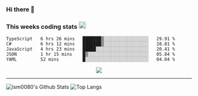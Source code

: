 ### Hi there 👋

<!--START_SECTION:giphy-->
<!--END_SECTION:giphy-->

### This weeks coding stats <img src="https://media1.giphy.com/media/LmNwrBhejkK9EFP504/giphy.gif?cid=ecf05e4723nsktnyyj53u162g7cy5rjqfg6gz06kxdg5y55g&rid=giphy.gif" width="20" height="20" />
<!--START_SECTION:waka-->
```text
TypeScript   6 hrs 26 mins   ███████▒░░░░░░░░░░░░░░░░░   29.91 % 
C#           6 hrs 12 mins   ███████▒░░░░░░░░░░░░░░░░░   28.81 % 
JavaScript   4 hrs 23 mins   █████░░░░░░░░░░░░░░░░░░░░   20.41 % 
JSON         1 hr 15 mins    █▒░░░░░░░░░░░░░░░░░░░░░░░   05.84 % 
YAML         52 mins         █░░░░░░░░░░░░░░░░░░░░░░░░   04.04 % 
```
<!--END_SECTION:waka-->

<!--START_SECTION:comicstrip-->
<p align="center">
 <a href="https://xkcd.com/">
 <img src="https://imgs.xkcd.com/comics/life_before_the_pandemic.png" />
</a>
</p>
<!--END_SECTION:comicstrip-->

---

![ism0080's Github Stats](https://github-readme-stats.vercel.app/api?username=ism0080&show_icons=true%hide_border=true&hide=issues)
![Top Langs](https://github-readme-stats.vercel.app/api/top-langs/?username=ism0080&layout=compact)

<!--
**ism0080/ism0080** is a ✨ _special_ ✨ repository because its `README.md` (this file) appears on your GitHub profile.

Here are some ideas to get you started:

- 🔭 I’m currently working on ...
- 🌱 I’m currently learning ...
- 👯 I’m looking to collaborate on ...
- 🤔 I’m looking for help with ...
- 💬 Ask me about ...
- 📫 How to reach me: ...
- 😄 Pronouns: ...
- ⚡ Fun fact: ...
-->
